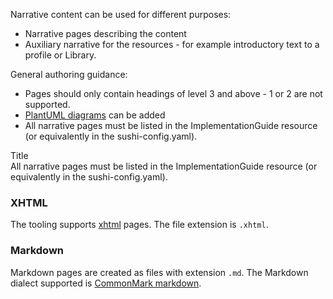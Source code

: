 Narrative content can be used for different purposes:
* Narrative pages describing the content
* Auxiliary narrative for the resources - for example introductory text to a profile or Library.

General authoring guidance:

* Pages should only contain headings of level 3 and above - 1 or 2 are not supported. 
* [PlantUML diagrams](http://build.fhir.org/ig/FHIR/ig-guidance/diagrams.html) can be added
* All narrative pages must be listed in the ImplementationGuide resource (or equivalently in the sushi-config.yaml).

<div class="info-box">
  <div class="info-title"><span class="info-icon"></span>Title</div>
  <div class="info-details">
    All narrative pages must be listed in the ImplementationGuide resource (or equivalently in the sushi-config.yaml).
  </div>
</div>

### XHTML 
The tooling supports [xhtml](https://www.w3.org/TR/xhtml1/) pages. The file extension is `.xhtml`.

### Markdown
Markdown pages are created as files with extension `.md`. The Markdown dialect supported is [CommonMark markdown](https://commonmark.org/).

